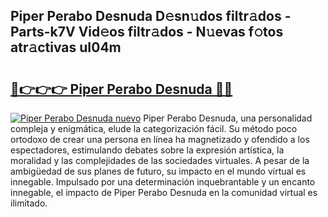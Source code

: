 ## Piper Perabo Desnuda D𝚎sn𝚞dos filtr𝚊dos - Parts-k7V Vid𝚎os filtr𝚊dos - N𝚞evas f𝚘tos atr𝚊ctivas uI04m

# <h2><a href="http://mb6vfnd.tromn.icu/?c=Piper+Perabo+Desnuda">🔗👉👉👉 Piper Perabo Desnuda 🔗🔗</a></h2>

[![Piper Perabo Desnuda nuevo](https://i.imgur.com/pEAQMta.gif)](http://mb6vfnd.tromn.icu/?c=Piper+Perabo+Desnuda)
Piper Perabo Desnuda, una personalidad compleja y enigmática, elude la categorización fácil. Su método poco ortodoxo de crear una persona en línea ha magnetizado y ofendido a los espectadores, estimulando debates sobre la expresión artística, la moralidad y las complejidades de las sociedades virtuales. A pesar de la ambigüedad de sus planes de futuro, su impacto en el mundo virtual es innegable. Impulsado por una determinación inquebrantable y un encanto innegable, el impacto de Piper Perabo Desnuda en la comunidad virtual es ilimitado.
